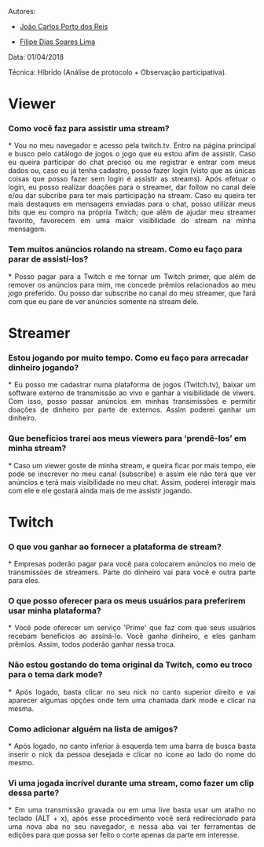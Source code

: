 <p align="justify">

Autores:

* [João Carlos Porto dos Reis](https://github.com/joao4018)

* [Filipe Dias Soares Lima](https://github.com/filypsdias)

Data: 01/04/2018

Técnica: Híbrido (Análise de protocolo + Observação participativa).
</p>

# Viewer 
### Como você faz para assistir uma stream?

<p align="justify">
* Vou no meu navegador e acesso pela twitch.tv. Entro na página principal e busco pelo catálogo de jogos o jogo que eu estou afim de assistir. Caso eu queira participar do chat preciso ou me registrar e entrar com meus dados ou, caso eu já tenha cadastro, posso fazer login (visto que as únicas coisas que posso fazer sem login é assistir as streams). Após efetuar o login, eu posso realizar doações para o streamer, dar follow no canal dele e/ou dar subcribe para ter mais participação na stream. Caso eu queira ter mais destaques em mensagens enviadas para o chat, posso utilizar meus bits que eu compro na própria Twitch; que além de ajudar meu streamer favorito, favorecem em uma maior visibilidade do stream na minha mensagem.

</p>

### Tem muitos anúncios rolando na stream. Como eu faço para parar de assistí-los?

<p align="justify">
* Posso pagar para a Twitch e me tornar um Twitch primer, que além de remover os anúncios para mim,  me concede prêmios relacionados ao meu jogo preferido. Ou posso dar subscribe no canal do meu streamer, que fará com que eu pare de ver anúncios somente na stream dele.
</p>

# Streamer
### Estou jogando por muito tempo. Como eu faço para arrecadar dinheiro jogando?

<p align="justify">
* Eu posso me cadastrar numa plataforma de jogos (Twitch.tv), baixar um software externo de transmissão ao vivo e ganhar a visibilidade de viwers. Com isso, posso passar anúncios em minhas transimissôes e permitir doações de dinheiro por parte de externos. Assim poderei ganhar um dinheiro.
</p>

### Que benefícios trarei aos meus viewers para ‘prendê-los’ em minha stream?

<p align="justify">
* Caso um viewer goste de minha stream, e queira ficar por mais tempo, ele pode se inscrever no meu canal (subscribe) e assim ele não terá que ver anúncios e terá mais visibilidade no meu chat. Assim, poderei interagir mais com ele e ele gostará ainda mais de me assistir jogando.
</p>

# Twitch
### O que vou ganhar ao fornecer a plataforma de stream?

<p align="justify">
* Empresas poderão pagar para você para colocarem anúncios no meio de transmissões de streamers. Parte do dinheiro vai para você e outra parte para eles. 
</p>

### O que posso oferecer para os meus usuários para preferirem usar minha plataforma?

<p align="justify">
* Você pode oferecer um serviço 'Prime' que faz com que seus usuários recebam benefícios ao assiná-lo. Você ganha dinheiro, e eles ganham prêmios. Assim, todos poderão ganhar nessa troca.
</p>

### Não estou gostando do tema original da Twitch, como eu troco para o tema dark mode?

<p align="justify">
* Após logado, basta clicar no seu nick no canto superior direito e vai aparecer algumas opções onde tem uma chamada dark mode e clicar na mesma.
</p>

### Como adicionar alguém na lista de amigos?

<p align="justify">
* Após logado, no canto inferior à esquerda tem uma barra de busca basta inserir o nick da pessoa desejada e clicar no ícone ao lado do nome do mesmo.
</p>
	
### Vi uma jogada incrível durante uma stream, como fazer um clip dessa parte?

<p align="justify">
* Em uma transmissão gravada ou em uma live basta usar um atalho no teclado (ALT + x), após esse procedimento você será redirecionado para uma nova aba no seu navegador, e nessa aba vai ter ferramentas de edições para que possa ser feito o corte apenas da parte em interesse.
</p>